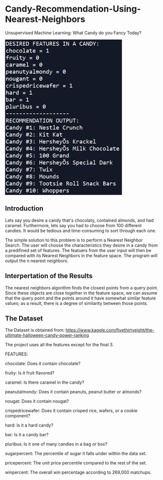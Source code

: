 # Candy-Recommendation-Using-Nearest-Neighbors
Unsupervised Machine Learning: What Candy do you Fancy Today? 

![Example Output](example_output.PNG)


Introduction
------------------------------
Lets say you desire a candy that's chocolaty, contained almonds, and had caramel. Furthermore, lets say you had to choose from 100 different candies. It would be tedious and time-consuming to sort through each one.

The simple solution to this problem is to perform a Nearest Neighbor Search. The user will choose the characteristics they desire in a candy from a predifined set of features. The featuers from the user input will then be compared with its Nearest Neighbors in the feature space. The program will output the n nearest neighbors.

Interpertation of the Results
-----------------------------
The nearest neighbors algorithm finds the closest points from a query point. Since these objects are close together in the feature space, we can assume that the query point and the points around it have somewhat similar feature values; as a result, there is a degree of similarity between those points.

The Dataset
-----------------------------
The Dataset is obtained from: https://www.kaggle.com/fivethirtyeight/the-ultimate-halloween-candy-power-ranking

The project uses all the features except for the final 3.

FEATURES:

chocolate: Does it contain chocolate?

fruity: Is it fruit flavored?

caramel: Is there caramel in the candy?

peanutalmondy: Does it contain peanuts, peanut butter or almonds?

nougat: Does it contain nougat?

crispedricewafer: Does it contain crisped rice, wafers, or a cookie component?

hard: Is it a hard candy?

bar: Is it a candy bar?

pluribus: Is it one of many candies in a bag or box?

sugarpercent: The percentile of sugar it falls under within the data set.

pricepercent: The unit price percentile compared to the rest of the set.

winpercent: The overall win percentage according to 269,000 matchups.




